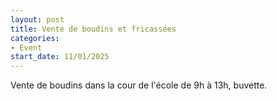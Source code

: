 ```yaml
---
layout: post
title: Vente de boudins et fricassées
categories:
- Event
start_date: 11/01/2025
---
```


Vente de boudins dans la cour de l'école de 9h à 13h, buvette.
